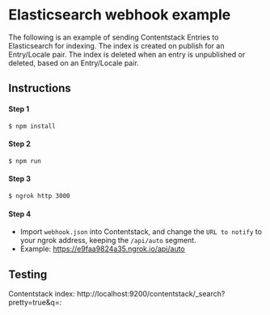 # Elasticsearch webhook example
The following is an example of sending Contentstack Entries to Elasticsearch for indexing. The index is created on publish for an Entry/Locale pair. The index is deleted when an entry is unpublished or deleted, based on an Entry/Locale pair.

## Instructions

#### Step 1
```
$ npm install
```

#### Step 2
```
$ npm run
```
 
#### Step 3
```
$ ngrok http 3000
```

#### Step 4
* Import `webhook.json` into Contentstack, and change the `URL to notify` to your ngrok address, keeping the `/api/auto` segment.
* Example: https://e9faa9824a35.ngrok.io/api/auto

## Testing
Contentstack index: http://localhost:9200/contentstack/_search?pretty=true&q=*:*
